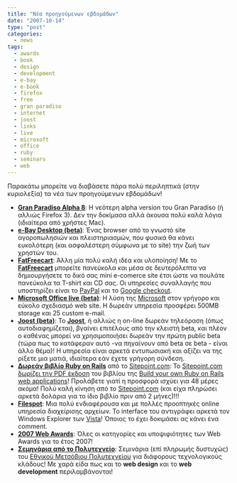 ```yaml
---
title: "Νέα προηγούμενων εβδομάδων"
date: "2007-10-14"
type: "post"
categories:
  - news
tags:
  - awards
  - book
  - design
  - development
  - e-bay
  - e-book
  - firefox
  - free
  - gran paradiso
  - internet
  - joost
  - links
  - live
  - microsoft
  - office
  - ruby
  - seminars
  - web
---
```


Παρακάτω μπορείτε να διαβάσετε πάρα πολύ περιληπτικά (στην κυριολεξία) τα νέα των προηγούμενων εβδομάδων!

- [**Gran Paradiso Alpha 8**](http://developer.mozilla.org/devnews/index.php/2007/09/20/gran-paradiso-alpha-8-available-for-download/ "Gran Paradiso alpha 8"): Η νεότερη alpha version του Gran Paradiso (ή αλλιώς Firefox 3). Δεν την δοκίμασα αλλά άκουσα πολύ καλά λόγια (ιδιαίτερα από χρήστες Mac).
- [**e-Bay Desktop (beta)**](http://desktop.ebay.com/ "e-Bay desktop (beta)"): Ένας browser από το γνωστό site αγοροπωλησιών και πλειστηριασμών, που φυσικά θα κάνει ευκολότερη (και ασφαλέστερη σύμφωνα με το site) την ζωή των χρηστών του.
- [**FatFreecart**](http://www.fatfreecart.com/ "FatFreecart"): Άλλη μία πολύ καλή ιδέα και υλοποίηση! Με το [**FatFreecart**](http://www.fatfreecart.com/ "FatFreecart") μπορείτε πανεύκολα και μέσα σε δευτερόλεπτα να δημιουργήσετε το δικό σας mini e-comerce site έτσι ώστε να πουλάτε πανεύκολα τα T-shirt και CD σας. Οι υπηρεσίες συναλλαγής που υποστηρίζει είναι το [PayPal](http://www.paypal.com/ "PayPal") και το [Google checkout](http://checkout.google.com/ "Google Checkout").
- [**Microsoft Office live (beta)**](http://office.microsoft.com/en-us/officelive/ "Microsoft Office Live (beta)"): Η λύση της [Microsoft](http://www.microsoft.com/ "Microsoft company") στον γρήγορο και εύκολο σχεδιασμό web site. Η δωρεάν υπηρεσία προσφέρει 500MB storage και 25 custom e-mail.
- [**Joost (beta)**](http://www.joost.com/ "Joost"): Το [**Joost**](http://www.joost.com/ "Joost web TV"), ή αλλιώς η on-line δωρεάν τηλεόραση (όπως αυτοδιαφημίζεται), βγαίνει επιτέλους από την κλειστή beta, και πλέον ο καθένας μπορεί να χρησιμοποιήσει δωρεάν την πρώτη public beta (τώρα πως το κατάφεραν αυτό -να πηγαίνουν από beta σε beta - είναι άλλο θέμα)! Η υπηρεσία είναι αρκετά εντυπωσιακή και αξίζει να της ρίξετε μια ματιά, ιδιαίτερα εάν έχετε γρήγορη σύνδεση.
- [**Δωρεάν βιβλίο Ruby on Rails**](http://www.sitepoint.com/books/rails1/freebook.php "Free Ruby on Rails e-book") από το [Sitepoint.com](http://www.sitepoint.com/ "Sitepoint.com"): To [Sitepoint.com](http://www.sitepoint.com/ "Sitepoint.com") [δωρίζει την PDF έκδοση](http://www.sitepoint.com/books/rails1/freebook.php "Free Ruby on Rails e-book") του βιβλίου της [Build your own Ruby on Rails web applications](http://www.sitepoint.com/books/rails1/ "Build your own Ruby on Rails web apps")! Προλάβετε γιατί η προσφορά ισχύει για 48 μέρες ακόμα! Πολύ καλή κίνηση από το [Sitepoint.com](http://www.sitepoint.com/ "Sitepoint.com") (και είχα πληρώσει αρκετά δολάρια για το ίδιο βιβλίο πριν από 2 μήνες)!!!
- [**Filespot**](http://www.filespots.com/ "Folespot"): Μια πολύ ενδιαφέρουσα και με πολλές προοπτηκές online υπηρεσία διαχείρισης αρχείων. Το interface του αντιγράφει αρκετά τον Windows Explorer των [Vista](http://www.microsoft.com/windows/products/windowsvista/ "Windows Vista")! Όποιος το έχει δοκιμάσει ας κάνει ένα comment.
- [**2007 Web Awards**](http://2007.weblogawards.org/ "2007 Web awards"): Όλες οι κατηγορίες και υποψιφιότητες των Web Awards για το έτος 2007!
- [**Σεμηνάρια από το Πολυτεχνείο**](http://elearn.medialab.ntua.gr/lessons/lessonsv1.html "NTUA seminars"): Σεμινάρια (επί πληρωμής δυστυχώς) του [Εθνικού Μετσόβιου Πολυτεχνείου](http://www.ntua.gr/ "NTUA site") για διάφορους τεχνολογικούς κλάδους! Με χαρά είδα πως και το **web design** και το **web development** περιλαμβάνονται!
